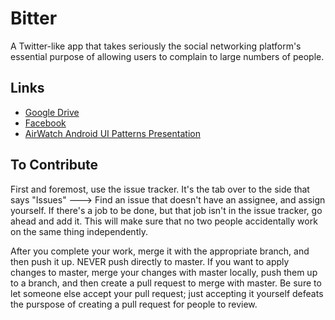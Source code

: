 # Bitter
A Twitter-like app that takes seriously the social networking platform's essential purpose of allowing users to complain to large numbers of people.

## Links
- [Google Drive](https://drive.google.com/open?id=0B8owjiWtLB9UflpWQkxKUTJnVUNMVVNUeDRRVjlGT0E4dE9ZM0NRNTdBblk3eHo1MWlKN3M)
- [Facebook](https://www.facebook.com/gitmad)
- [AirWatch Android UI Patterns Presentation](https://drive.google.com/file/d/0B8owjiWtLB9UR1gxLS1WSjBqRFU/view?usp=sharing)

## To Contribute
First and foremost, use the issue tracker. It's the tab over to the side that says "Issues" --->
Find an issue that doesn't have an assignee, and assign yourself. If there's a job to be done, but that
job isn't in the issue tracker, go ahead and add it. This will make sure that no two people accidentally work 
on the same thing independently. 

After you complete your work, merge it with the appropriate branch, and then push it up. 
NEVER push directly to master. If you want to apply changes to master, merge your changes with master locally, push them up to a branch, and then create a pull request to merge with master. 
Be sure to let someone else accept your pull request; just accepting it yourself defeats the purspose of 
creating a pull request for people to review.

